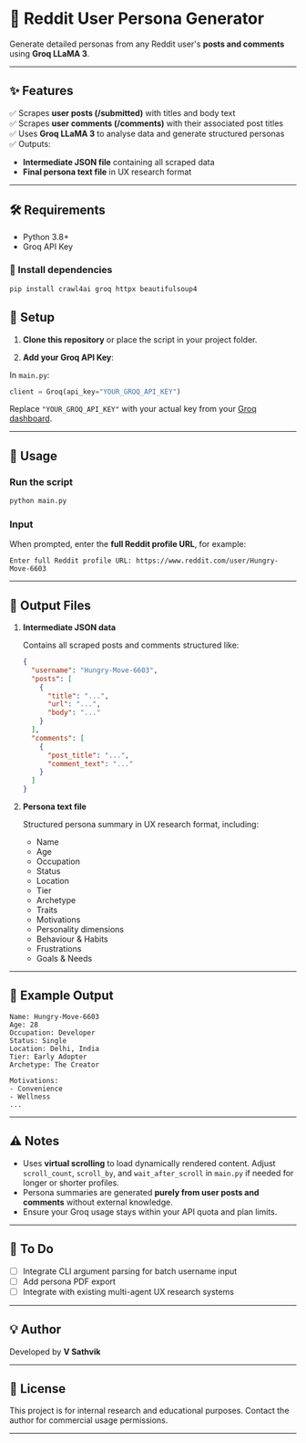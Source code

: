 # 🧠 Reddit User Persona Generator

Generate detailed personas from any Reddit user's **posts and comments** using **Groq LLaMA 3**.

---

## ✨ Features

✅ Scrapes **user posts (/submitted)** with titles and body text  
✅ Scrapes **user comments (/comments)** with their associated post titles  
✅ Uses **Groq LLaMA 3** to analyse data and generate structured personas  
✅ Outputs:

- **Intermediate JSON file** containing all scraped data
- **Final persona text file** in UX research format

---

## 🛠️ Requirements

- Python 3.8+
- Groq API Key

### 🔗 Install dependencies

```bash
pip install crawl4ai groq httpx beautifulsoup4
```


## 🔑 Setup

1. **Clone this repository** or place the script in your project folder.

2. **Add your Groq API Key**:

In `main.py`:

```python
client = Groq(api_key="YOUR_GROQ_API_KEY")
```

Replace `"YOUR_GROQ_API_KEY"` with your actual key from your [Groq dashboard](https://groq.com).

---

## 🚀 Usage

### Run the script

```bash
python main.py
```

### Input

When prompted, enter the **full Reddit profile URL**, for example:

```
Enter full Reddit profile URL: https://www.reddit.com/user/Hungry-Move-6603
```

---

## 📂 Output Files

1. **Intermediate JSON data**

   Contains all scraped posts and comments structured like:

   ```json
   {
     "username": "Hungry-Move-6603",
     "posts": [
       {
         "title": "...",
         "url": "...",
         "body": "..."
       }
     ],
     "comments": [
       {
         "post_title": "...",
         "comment_text": "..."
       }
     ]
   }
   ```

2. **Persona text file**

   Structured persona summary in UX research format, including:

   * Name
   * Age
   * Occupation
   * Status
   * Location
   * Tier
   * Archetype
   * Traits
   * Motivations
   * Personality dimensions
   * Behaviour & Habits
   * Frustrations
   * Goals & Needs

---

## 📌 Example Output

```
Name: Hungry-Move-6603
Age: 28
Occupation: Developer
Status: Single
Location: Delhi, India
Tier: Early Adopter
Archetype: The Creator

Motivations:
- Convenience
- Wellness
...
```

---

## ⚠️ Notes

* Uses **virtual scrolling** to load dynamically rendered content. Adjust `scroll_count`, `scroll_by`, and `wait_after_scroll` in `main.py` if needed for longer or shorter profiles.
* Persona summaries are generated **purely from user posts and comments** without external knowledge.
* Ensure your Groq usage stays within your API quota and plan limits.

---

## 📝 To Do

* [ ] Integrate CLI argument parsing for batch username input
* [ ] Add persona PDF export
* [ ] Integrate with existing multi-agent UX research systems

---

## 💡 Author

Developed by **V Sathvik**

---

## 🔗 License

This project is for internal research and educational purposes. Contact the author for commercial usage permissions.

---

